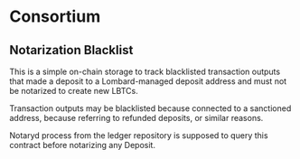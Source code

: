 # Consortium

## Notarization Blacklist

This is a simple on-chain storage to track blacklisted transaction outputs that made a
deposit to a Lombard-managed deposit address and must not be notarized to create new LBTCs.

Transaction outputs may be blacklisted because connected to a sanctioned address, because
referring to refunded deposits, or similar reasons.

Notaryd process from the ledger repository is supposed to query this contract before
notarizing any Deposit.